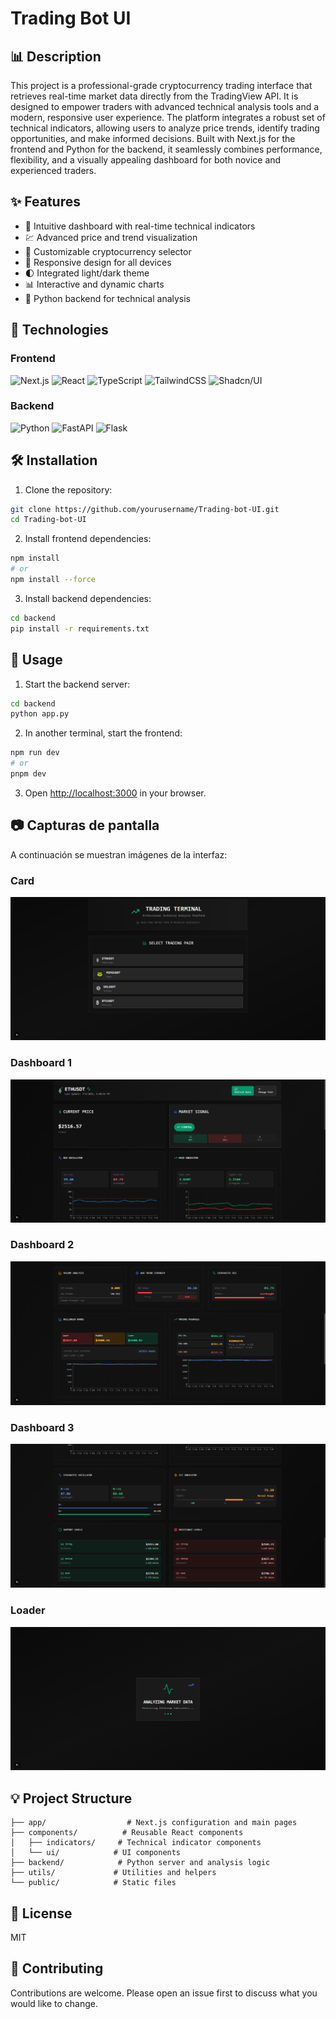 # Trading Bot UI

## 📊 Description
This project is a professional-grade cryptocurrency trading interface that retrieves real-time market data directly from the TradingView API. It is designed to empower traders with advanced technical analysis tools and a modern, responsive user experience. The platform integrates a robust set of technical indicators, allowing users to analyze price trends, identify trading opportunities, and make informed decisions. Built with Next.js for the frontend and Python for the backend, it seamlessly combines performance, flexibility, and a visually appealing dashboard for both novice and experienced traders.

## ✨ Features

- 🎯 Intuitive dashboard with real-time technical indicators
- 💹 Advanced price and trend visualization
- 🔄 Customizable cryptocurrency selector
- 📱 Responsive design for all devices
- 🌓 Integrated light/dark theme
- 📊 Interactive and dynamic charts
- 🤖 Python backend for technical analysis

## 🚀 Technologies

### Frontend
![Next.js](https://img.shields.io/badge/Next.js-000000?style=for-the-badge&logo=next.js&logoColor=white)
![React](https://img.shields.io/badge/React-20232A?style=for-the-badge&logo=react&logoColor=61DAFB)
![TypeScript](https://img.shields.io/badge/TypeScript-007ACC?style=for-the-badge&logo=typescript&logoColor=white)
![TailwindCSS](https://img.shields.io/badge/Tailwind_CSS-38B2AC?style=for-the-badge&logo=tailwind-css&logoColor=white)
![Shadcn/UI](https://img.shields.io/badge/shadcn/ui-000000?style=for-the-badge&logo=shadcnui&logoColor=white)

### Backend
![Python](https://img.shields.io/badge/Python-3776AB?style=for-the-badge&logo=python&logoColor=white)
![FastAPI](https://img.shields.io/badge/FastAPI-009688?style=for-the-badge&logo=fastapi&logoColor=white)
![Flask](https://img.shields.io/badge/Flask-000000?style=for-the-badge&logo=flask&logoColor=white)

## 🛠️ Installation

1. Clone the repository:
```bash
git clone https://github.com/yourusername/Trading-bot-UI.git
cd Trading-bot-UI
```

2. Install frontend dependencies:
```bash
npm install
# or
npm install --force
```

3. Install backend dependencies:
```bash
cd backend
pip install -r requirements.txt
```

## 🚀 Usage

1. Start the backend server:
```bash
cd backend
python app.py
```

2. In another terminal, start the frontend:
```bash
npm run dev
# or
pnpm dev
```


3. Open [http://localhost:3000](http://localhost:3000) in your browser.

## 📷 Capturas de pantalla

A continuación se muestran imágenes de la interfaz:

### Card
![Card](photos/card.png)

### Dashboard 1
![Dashboard 1](photos/dashboard1.png)

### Dashboard 2
![Dashboard 2](photos/dashboard2.png)

### Dashboard 3
![Dashboard 3](photos/dashboard3.png)

### Loader
![Loader](photos/loader.png)

## 💡 Project Structure

```
├── app/                  # Next.js configuration and main pages
├── components/          # Reusable React components
│   ├── indicators/     # Technical indicator components
│   └── ui/            # UI components
├── backend/            # Python server and analysis logic
├── utils/             # Utilities and helpers
└── public/            # Static files
```

## 📄 License

MIT

## 👥 Contributing

Contributions are welcome. Please open an issue first to discuss what you would like to change.



